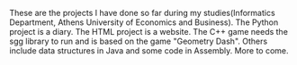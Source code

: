 These are the projects I have done so far during my studies(Informatics Department, Athens University of Economics and Business). 
The Python project is a diary. 
The HTML project is a website. 
The C++ game needs the sgg library to run and is based on the game "Geometry Dash".
Others include data structures in Java and some code in Assembly.
More to come.
